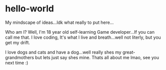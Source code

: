 # hello-world
My mindscape of ideas...Idk what really to put here...

Who am I?
Well, I'm 18 year old self-learning Game developer...If you can call me that.
I love coding, It's what I live and breath...well not literly, but you get my drift.

I love dogs and cats and have a dog...well really shes my great-grandmothers but lets just say shes mine.
Thats all about me lmao, see you next time :)
